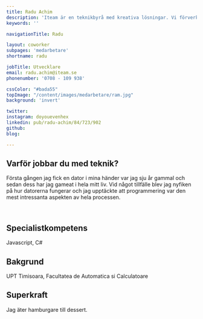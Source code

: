 ```yaml
---
title: Radu Achim
description: 'Iteam är en teknikbyrå med kreativa lösningar. Vi förverkligar dina idéer.'
keywords: ''

navigationTitle: Radu

layout: coworker
subpages: 'medarbetare'
shortname: radu

jobTitle: Utvecklare
email: radu.achim@iteam.se
phonenumber: '0708 - 109 938'

cssColor: "#bada55"
topImage: "/content/images/medarbetare/ram.jpg"
background: 'invert'

twitter:
instagram: doyouevenhex
linkedin: pub/radu-achim/84/723/902
github:
blog:

---
```


## Varför jobbar du med teknik?
Första gången jag fick en dator i mina händer var jag sju år gammal och sedan dess har jag gameat i hela mitt liv. Vid något tillfälle blev jag nyfiken på hur datorerna fungerar och jag upptäckte att programmering var den mest intressanta aspekten av hela processen.

<br>

## Specialistkompetens
Javascript, C#

## Bakgrund
UPT Timisoara, Facultatea de Automatica si Calculatoare

## Superkraft
Jag äter hamburgare till dessert.